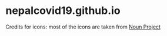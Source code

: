 # nepalcovid19.github.io

Credits for icons: most of the icons are taken from [Noun Project](https://thenounproject.com/)
